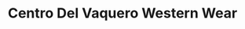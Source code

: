 ---
title: "Centro Del Vaquero Western Wear"
url: /aurora/centro-del-vaquero-western-wear/
shop: clothes
---